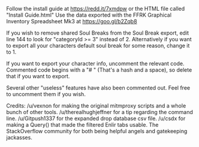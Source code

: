 Follow the install guide at https://redd.it/7xmdpw or the HTML file called "Install Guide.html"
Use the data exported with the FFRK Graphical Inventory Spreadsheet Mk3 at https://goo.gl/b2Zqb8

If you wish to remove shared Soul Breaks from the Soul Break export, edit line 144 to look for "categoryId >= 3" instead of 2. Alternatively if you want to export all your characters default soul break for some reason, change it to 1.

If you want to export your character info, uncomment the relevant code. Commented code begins with a "# " (That's a hash and a space), so delete that if you want to export.

Several other "useless" features have also been commented out. Feel free to uncomment them if you wish. 

Credits:
/u/vexnon for making the original mitmproxy scripts and a whole bunch of other tools.
/u/therealhughjeffner for a tip regarding the command line.
/u/Gitpush1337 for the expanded drop database csv file.
/u/csdx for making a Query() that made the filtered Enlir tabs usable.
The StackOverflow community for both being helpful angels and gatekeeping jackasses.